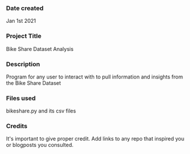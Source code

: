 ### Date created
Jan 1st 2021

### Project Title
Bike Share Dataset Analysis

### Description
Program for any user to interact with to pull information and insights from the Bike Share Dataset


### Files used
bikeshare.py and its csv files

### Credits
It's important to give proper credit. Add links to any repo that inspired you or blogposts you consulted.
